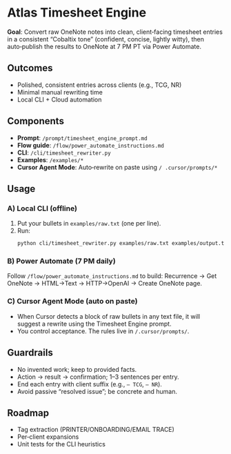 # Atlas Timesheet Engine

**Goal**: Convert raw OneNote notes into clean, client‑facing timesheet entries in a consistent “Cobaltix tone” (confident, concise, lightly witty), then auto‑publish the results to OneNote at 7 PM PT via Power Automate.

## Outcomes
- Polished, consistent entries across clients (e.g., TCG, NR)
- Minimal manual rewriting time
- Local CLI + Cloud automation

## Components
- **Prompt**: `/prompt/timesheet_engine_prompt.md`
- **Flow guide**: `/flow/power_automate_instructions.md`
- **CLI**: `/cli/timesheet_rewriter.py`
- **Examples**: `/examples/*`
- **Cursor Agent Mode**: Auto‑rewrite on paste using `/ .cursor/prompts/*`

## Usage

### A) Local CLI (offline)
1. Put your bullets in `examples/raw.txt` (one per line).
2. Run:
   ```bash
   python cli/timesheet_rewriter.py examples/raw.txt examples/output.txt
   ```

### B) Power Automate (7 PM daily)
Follow `/flow/power_automate_instructions.md` to build:
Recurrence → Get OneNote → HTML→Text → HTTP→OpenAI → Create OneNote page.

### C) Cursor Agent Mode (auto on paste)
- When Cursor detects a block of raw bullets in any text file, it will suggest a rewrite using the Timesheet Engine prompt.
- You control acceptance. The rules live in `/.cursor/prompts/`.

## Guardrails
- No invented work; keep to provided facts.
- Action → result → confirmation; 1–3 sentences per entry.
- End each entry with client suffix (e.g., `– TCG`, `– NR`).
- Avoid passive “resolved issue”; be concrete and human.

## Roadmap
- Tag extraction (PRINTER/ONBOARDING/EMAIL TRACE)
- Per‑client expansions
- Unit tests for the CLI heuristics